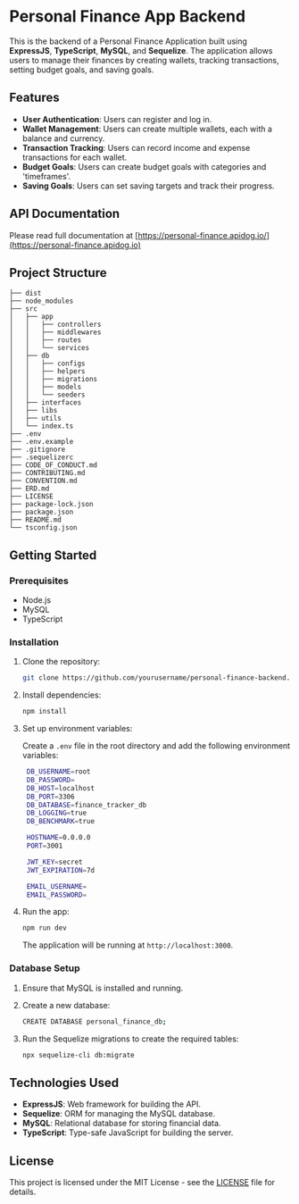 
# Personal Finance App Backend

This is the backend of a Personal Finance Application built using **ExpressJS**, **TypeScript**, **MySQL**, and **Sequelize**. The application allows users to manage their finances by creating wallets, tracking transactions, setting budget goals, and saving goals.

## Features

- **User Authentication**: Users can register and log in.
- **Wallet Management**: Users can create multiple wallets, each with a balance and currency.
- **Transaction Tracking**: Users can record income and expense transactions for each wallet.
- **Budget Goals**: Users can create budget goals with categories and 'timeframes'.
- **Saving Goals**: Users can set saving targets and track their progress.

## API Documentation

Please read full documentation at [https://personal-finance.apidog.io/](https://personal-finance.apidog.io)

## Project Structure

```
├── dist
├── node_modules
├── src
│   ├── app
│   │   ├── controllers
│   │   ├── middlewares
│   │   ├── routes
│   │   └── services
│   ├── db
│   │   ├── configs
│   │   ├── helpers
│   │   ├── migrations
│   │   ├── models
│   │   └── seeders
│   ├── interfaces
│   ├── libs
│   ├── utils
│   └── index.ts
├── .env
├── .env.example
├── .gitignore
├── .sequelizerc
├── CODE_OF_CONDUCT.md
├── CONTRIBUTING.md
├── CONVENTION.md
├── ERD.md
├── LICENSE
├── package-lock.json
├── package.json
├── README.md
└── tsconfig.json
```

<!-- ## ERD -->

<!-- The Entity Relationship Diagram (ERD) of the application can be visualized as follows: -->

<!-- ![ERD Diagram](link_to_your_erd_image) -->

## Getting Started

### Prerequisites

- Node.js
- MySQL
- TypeScript

### Installation

1. Clone the repository:

   ```bash
   git clone https://github.com/yourusername/personal-finance-backend.git
   ```

2. Install dependencies:

   ```bash
   npm install
   ```

3. Set up environment variables:

   Create a `.env` file in the root directory and add the following environment variables:

   ```bash
    DB_USERNAME=root
    DB_PASSWORD=
    DB_HOST=localhost
    DB_PORT=3306
    DB_DATABASE=finance_tracker_db
    DB_LOGGING=true
    DB_BENCHMARK=true

    HOSTNAME=0.0.0.0
    PORT=3001

    JWT_KEY=secret
    JWT_EXPIRATION=7d

    EMAIL_USERNAME=
    EMAIL_PASSWORD=
   ```

4. Run the app:

   ```bash
   npm run dev
   ```

   The application will be running at `http://localhost:3000`.

### Database Setup

1. Ensure that MySQL is installed and running.
2. Create a new database:

   ```bash
   CREATE DATABASE personal_finance_db;
   ```

3. Run the Sequelize migrations to create the required tables:

   ```bash
   npx sequelize-cli db:migrate
   ```

## Technologies Used

- **ExpressJS**: Web framework for building the API.
- **Sequelize**: ORM for managing the MySQL database.
- **MySQL**: Relational database for storing financial data.
- **TypeScript**: Type-safe JavaScript for building the server.

## License

This project is licensed under the MIT License - see the [LICENSE](LICENSE) file for details.
